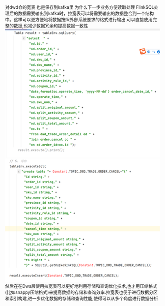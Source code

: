 对dwd仓的宽表 也是保存到kafka里 为什么下一步业务方便读取处理 FlinkSQL处理后的数据需要输出到kafka时，拉宽表可以将需要输出的数据整合到一个结构中。这样可以更方便地将数据按照外部系统要求的格式进行输出,可以直接使用完整的数据,也减少数据冗余和提高数据一致性
![img_2.png](img_2.png) ![img_3.png](img_3.png)
然后在在Dws层使用拉宽表可以更好地利用存储和查询优化技术,也才用压缩格式(比如snappy压缩格式)来提高数据的存储和查询效率.拉宽表也便于进行数据分区和索引构建,进一步优化数据的存储和查询性能,使得可以从多个角度进行数据分析
